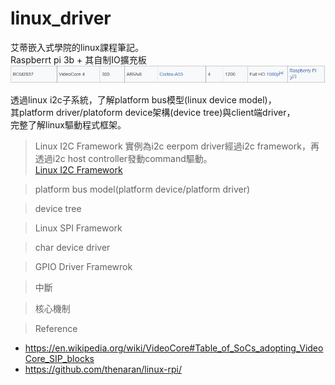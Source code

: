 # linux_driver
艾蒂嵌入式學院的linux課程筆記。<br>
Raspberrt pi 3b + 其自制IO擴充板
![alt raspi3b](https://github.com/chiweichiu/linux_driver/blob/main/utils/raspi3b.JPG)

透過linux i2c子系統，了解platform bus模型(linux device model)，<br>
其platform driver/platoform device架構(device tree)與client端driver，<br>
完整了解linux驅動程式框架。<br>

> Linux I2C Framework
實例為i2c eerpom driver經過i2c framework，再透過i2c host controller發動command驅動。<br>
[Linux I2C Framework](https://github.com/chiweichiu/linux_driver/blob/main/linux_i2c_framework/README.md)


> platform bus model(platform device/platform driver)

> device tree

> Linux SPI Framework

> char device driver

> GPIO Driver Framewrok

> 中斷

> 核心機制


> Reference<br>
- https://en.wikipedia.org/wiki/VideoCore#Table_of_SoCs_adopting_VideoCore_SIP_blocks
- https://github.com/thenaran/linux-rpi/
